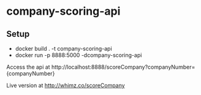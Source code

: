 # company-scoring-api

## Setup
 - docker build . -t company-scoring-api
 - docker run -p 8888:5000 -dcompany-scoring-api

Access the api at http://localhost:8888/scoreCompany?companyNumber={companyNumber}

Live version at http://whimz.co/scoreCompany

